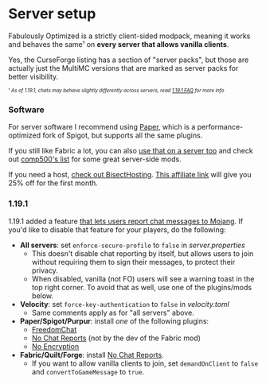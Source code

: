 # Server setup

Fabulously Optimized is a strictly client-sided modpack, meaning it works and behaves the same¹ on **every server that allows vanilla clients**. 

Yes, the CurseForge listing has a section of "server packs", but those are actually just the MultiMC versions that are marked as server packs for better visibility.

<sub><sup>¹ _As of 1.19.1, chats may behave slightly differently across servers, read [1.19.1 FAQ](https://github.com/Fabulously-Optimized/wiki/blob/main/en-us/1-19-1-faq.md) for more info_</sup></sub>

### Software

For server software I recommend using [Paper](https://papermc.io), which is a performance-optimized fork of Spigot, but supports all the same plugins. 

If you still like Fabric a lot, you can also [use that on a server too](https://fabricmc.net/use/?page=server) and check out [comp500's list](https://github.com/comp500/fabric-serverside-mods#performance) for some great server-side mods.

If you need a host, [check out BisectHosting](https://www.bisecthosting.com/clients/aff.php?aff=2604). [This affiliate link](https://www.bisecthosting.com/clients/aff.php?aff=2604) will give you 25% off for the first month.

### 1.19.1

1.19.1 added a feature [that lets users report chat messages to Mojang](chat-reporting-faq.md). If you'd like to disable that feature for your players, do the following:

- **All servers**: set `enforce-secure-profile` to `false` in _server.properties_
  - This doesn't disable chat reporting by itself, but allows users to join without requiring them to sign their messages, to protect their privacy.
  - When disabled, vanilla (not FO) users will see a warning toast in the top right corner. To avoid that as well, use one of the plugins/mods below.
- **Velocity**: set `force-key-authentication` to `false` in _velocity.toml_
  - Same comments apply as for "all servers" above.
- **Paper/Spigot/Purpur**: install _one_ of the following plugins:
  - [FreedomChat](https://github.com/Oharass/FreedomChat)
  - [No Chat Reports](https://www.spigotmc.org/resources/no-chat-reports-spigot-1-19.102931/) (not by the dev of the Fabric mod)
  - [No Encryption](https://www.spigotmc.org/resources/noencryption.102902/)
- **Fabric/Quilt/Forge**: install [No Chat Reports](https://www.curseforge.com/minecraft/mc-mods/no-chat-reports).
  - If you want to allow vanilla clients to join, set `demandOnClient` to `false` and `convertToGameMessage` to `true`. 
